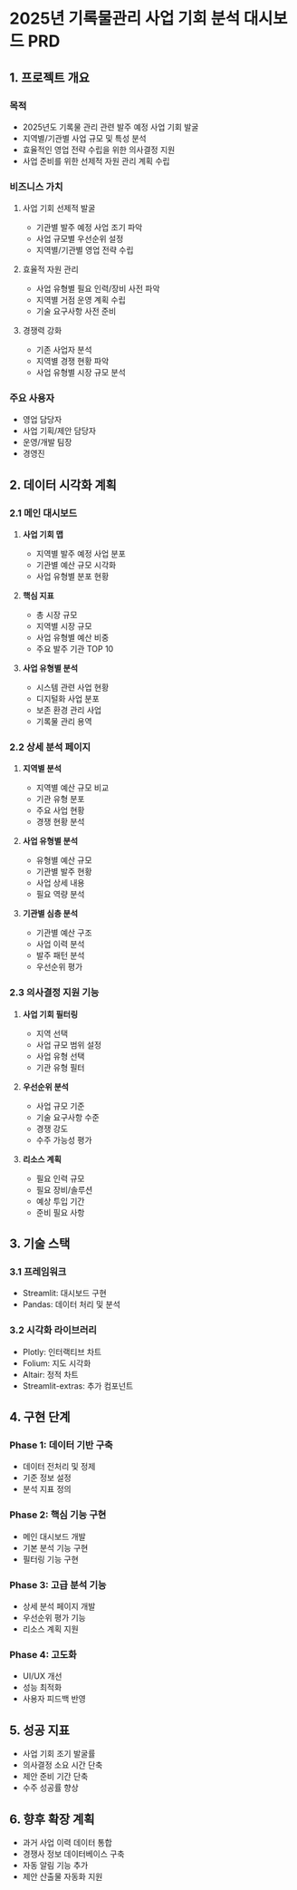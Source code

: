# 2025년 기록물관리 사업 기회 분석 대시보드 PRD

## 1. 프로젝트 개요

### 목적
- 2025년도 기록물 관리 관련 발주 예정 사업 기회 발굴
- 지역별/기관별 사업 규모 및 특성 분석
- 효율적인 영업 전략 수립을 위한 의사결정 지원
- 사업 준비를 위한 선제적 자원 관리 계획 수립

### 비즈니스 가치
1. 사업 기회 선제적 발굴
   - 기관별 발주 예정 사업 조기 파악
   - 사업 규모별 우선순위 설정
   - 지역별/기관별 영업 전략 수립

2. 효율적 자원 관리
   - 사업 유형별 필요 인력/장비 사전 파악
   - 지역별 거점 운영 계획 수립
   - 기술 요구사항 사전 준비

3. 경쟁력 강화
   - 기존 사업자 분석
   - 지역별 경쟁 현황 파악
   - 사업 유형별 시장 규모 분석

### 주요 사용자
- 영업 담당자
- 사업 기획/제안 담당자
- 운영/개발 팀장
- 경영진

## 2. 데이터 시각화 계획

### 2.1 메인 대시보드
1. **사업 기회 맵**
   - 지역별 발주 예정 사업 분포
   - 기관별 예산 규모 시각화
   - 사업 유형별 분포 현황

2. **핵심 지표**
   - 총 시장 규모
   - 지역별 시장 규모
   - 사업 유형별 예산 비중
   - 주요 발주 기관 TOP 10

3. **사업 유형별 분석**
   - 시스템 관련 사업 현황
   - 디지털화 사업 분포
   - 보존 환경 관리 사업
   - 기록물 관리 용역

### 2.2 상세 분석 페이지

1. **지역별 분석**
   - 지역별 예산 규모 비교
   - 기관 유형 분포
   - 주요 사업 현황
   - 경쟁 현황 분석

2. **사업 유형별 분석**
   - 유형별 예산 규모
   - 기관별 발주 현황
   - 사업 상세 내용
   - 필요 역량 분석

3. **기관별 심층 분석**
   - 기관별 예산 구조
   - 사업 이력 분석
   - 발주 패턴 분석
   - 우선순위 평가

### 2.3 의사결정 지원 기능

1. **사업 기회 필터링**
   - 지역 선택
   - 사업 규모 범위 설정
   - 사업 유형 선택
   - 기관 유형 필터

2. **우선순위 분석**
   - 사업 규모 기준
   - 기술 요구사항 수준
   - 경쟁 강도
   - 수주 가능성 평가

3. **리소스 계획**
   - 필요 인력 규모
   - 필요 장비/솔루션
   - 예상 투입 기간
   - 준비 필요 사항

## 3. 기술 스택

### 3.1 프레임워크
- Streamlit: 대시보드 구현
- Pandas: 데이터 처리 및 분석

### 3.2 시각화 라이브러리
- Plotly: 인터랙티브 차트
- Folium: 지도 시각화
- Altair: 정적 차트
- Streamlit-extras: 추가 컴포넌트

## 4. 구현 단계

### Phase 1: 데이터 기반 구축
- 데이터 전처리 및 정제
- 기준 정보 설정
- 분석 지표 정의

### Phase 2: 핵심 기능 구현
- 메인 대시보드 개발
- 기본 분석 기능 구현
- 필터링 기능 구현

### Phase 3: 고급 분석 기능
- 상세 분석 페이지 개발
- 우선순위 평가 기능
- 리소스 계획 지원

### Phase 4: 고도화
- UI/UX 개선
- 성능 최적화
- 사용자 피드백 반영

## 5. 성공 지표
- 사업 기회 조기 발굴률
- 의사결정 소요 시간 단축
- 제안 준비 기간 단축
- 수주 성공률 향상

## 6. 향후 확장 계획
- 과거 사업 이력 데이터 통합
- 경쟁사 정보 데이터베이스 구축
- 자동 알림 기능 추가
- 제안 산출물 자동화 지원 